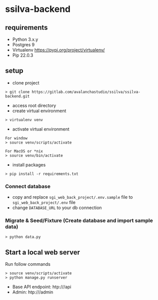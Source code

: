 ﻿# ssilva-backend

## requirements
- Python 3.x.y
- Postgres 9
- Virtualenv https://pypi.org/project/virtualenv/
- Pip 22.0.3

## setup
- clone project
```
> git clone https://gitlab.com/avalanchastudio/ssilva/ssilva-backend.git
```
- access root directory
- create virtual environment
```
> virtualenv venv
```
- activate virtual environment
```
For window
> source venv/scripts/activate

For MacOS or *nix 
> source venv/bin/activate
```
- install packages
```
> pip install -r requirements.txt
```

### Connect database
- copy and replace `sgi_web_back_project/.env.sample` file to `sgi_web_back_project/.env` file
- change `DATABASE_URL` to your db connection

### Migrate & Seed/Fixture (Create database and import sample data)
```
> python data.py
```

## Start a local web server
Run follow commands
```
> source venv/scripts/activate
> python manage.py runserver
```

- Base API endpoint: htp://<root app>/api
- Admin: htp://<root app>/admin  